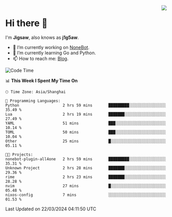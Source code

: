 <a href="#">
  <img align="right" src="https://github-readme-stats.vercel.app/api?username=j1g5awi&count_private=true&show_icons=true&title_color=80070B&text_color=B3B3B3&bg_color=212121&icon_color=80070B" />
</a>

# Hi there 👋

I'm **Jigsaw**, also knows as **j1g5aw**.

- 🔭 I’m currently working on [NoneBot](https://github.com/nonebot).
- 🌱 I’m currently learning Go and Python.
- 📫 How to reach me: [Blog](https://blog.maddestroyer.xyz/).

<!--START_SECTION:waka-->
![Code Time](http://img.shields.io/badge/Code%20Time-1%2C390%20hrs%2047%20mins-blue)

📊 **This Week I Spent My Time On** 

```text
🕑︎ Time Zone: Asia/Shanghai

💬 Programming Languages: 
Python                   2 hrs 59 mins       █████████░░░░░░░░░░░░░░░░   35.49 % 
Lua                      2 hrs 19 mins       ███████░░░░░░░░░░░░░░░░░░   27.49 % 
YAML                     51 mins             ███░░░░░░░░░░░░░░░░░░░░░░   10.14 % 
TOML                     50 mins             ███░░░░░░░░░░░░░░░░░░░░░░   10.04 % 
Other                    25 mins             █░░░░░░░░░░░░░░░░░░░░░░░░   05.11 % 

🐱‍💻 Projects: 
nonebot-plugin-all4one   2 hrs 59 mins       █████████░░░░░░░░░░░░░░░░   35.31 % 
Unknown Project          2 hrs 28 mins       ███████░░░░░░░░░░░░░░░░░░   29.36 % 
rime                     2 hrs 23 mins       ███████░░░░░░░░░░░░░░░░░░   28.28 % 
nvim                     27 mins             █░░░░░░░░░░░░░░░░░░░░░░░░   05.48 % 
nixos-config             7 mins              ░░░░░░░░░░░░░░░░░░░░░░░░░   01.53 % 
```


 Last Updated on 22/03/2024 04:11:50 UTC
<!--END_SECTION:waka-->
